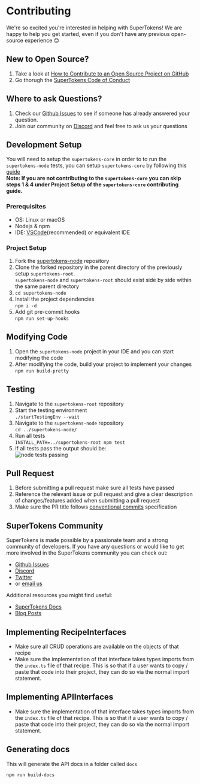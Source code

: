 # Contributing

We're so excited you're interested in helping with SuperTokens! We are happy to help you get started, even if you don't have any previous open-source experience :blush:

## New to Open Source?

1. Take a look at [How to Contribute to an Open Source Project on GitHub](https://egghead.io/courses/how-to-contribute-to-an-open-source-project-on-github)
2. Go thorugh the [SuperTokens Code of Conduct](https://github.com/supertokens/supertokens-node/blob/master/CODE_OF_CONDUCT.md)

## Where to ask Questions?

1. Check our [Github Issues](https://github.com/supertokens/supertokens-node/issues) to see if someone has already answered your question.
2. Join our community on [Discord](https://supertokens.com/discord) and feel free to ask us your questions

## Development Setup

You will need to setup the `supertokens-core` in order to to run the `supertokens-node` tests, you can setup `supertokens-core` by following this [guide](https://github.com/supertokens/supertokens-core/blob/master/CONTRIBUTING.md#development-setup)  
**Note: If you are not contributing to the `supertokens-core` you can skip steps 1 & 4 under Project Setup of the `supertokens-core` contributing guide.**

### Prerequisites

-   OS: Linux or macOS
-   Nodejs & npm
-   IDE: [VSCode](https://code.visualstudio.com/download)(recommended) or equivalent IDE

### Project Setup

1. Fork the [supertokens-node](https://github.com/supertokens/supertokens-node) repository
2. Clone the forked repository in the parent directory of the previously setup `supertokens-root`.  
   `supertokens-node` and `supertokens-root` should exist side by side within the same parent directory
3. `cd supertokens-node`
4. Install the project dependencies  
   `npm i -d`
5. Add git pre-commit hooks  
   `npm run set-up-hooks`

## Modifying Code

1. Open the `supertokens-node` project in your IDE and you can start modifying the code
2. After modifying the code, build your project to implement your changes  
   `npm run build-pretty`

## Testing

1. Navigate to the `supertokens-root` repository
2. Start the testing environment  
   `./startTestingEnv --wait`
3. Navigate to the `supertokens-node` repository  
   `cd ../supertokens-node/`
4. Run all tests  
   `INSTALL_PATH=../supertokens-root npm test`
5. If all tests pass the output should be:  
   ![node tests passing](https://github.com/supertokens/supertokens-logo/blob/master/images/supertokens-node-tests-passing.png)

## Pull Request

1. Before submitting a pull request make sure all tests have passed
2. Reference the relevant issue or pull request and give a clear description of changes/features added when submitting a pull request
3. Make sure the PR title follows [conventional commits](https://www.conventionalcommits.org/en/v1.0.0/) specification

## SuperTokens Community

SuperTokens is made possible by a passionate team and a strong community of developers. If you have any questions or would like to get more involved in the SuperTokens community you can check out:

-   [Github Issues](https://github.com/supertokens/supertokens-node/issues)
-   [Discord](https://supertokens.com/discord)
-   [Twitter](https://twitter.com/supertokensio)
-   or [email us](mailto:team@supertokens.com)

Additional resources you might find useful:

-   [SuperTokens Docs](https://supertokens.com/docs/community/getting-started/installation)
-   [Blog Posts](https://supertokens.com/blog/)

## Implementing RecipeInterfaces

-   Make sure all CRUD operations are available on the objects of that recipe
-   Make sure the implementation of that interface takes types imports from the `index.ts` file of that recipe. This is so that if a user wants to copy / paste that code into their project, they can do so via the normal import statement.

## Implementing APIInterfaces

-   Make sure the implementation of that interface takes types imports from the `index.ts` file of that recipe. This is so that if a user wants to copy / paste that code into their project, they can do so via the normal import statement.

## Generating docs

This will generate the API docs in a folder called `docs`

```
npm run build-docs
```
